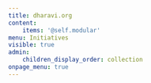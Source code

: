 ```yaml
---
title: dharavi.org
content:
    items: '@self.modular'
menu: Initiatives
visible: true
admin:
    children_display_order: collection
onpage_menu: true
---
```


